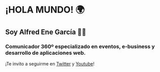 # ¡HOLA MUNDO! 🌍
## Soy **Alfred Ene García 🧑‍💻**
### Comunicador 360º especializado en eventos, e-business y desarrollo de aplicaciones web.

¡Te invito a seguirme en [Twitter](https://twitter.com/alfredenegarcia) y [Youtube](https://www.youtube.com/channel/UCgu1eRpfufPj7bu15sZDOKQ)!
